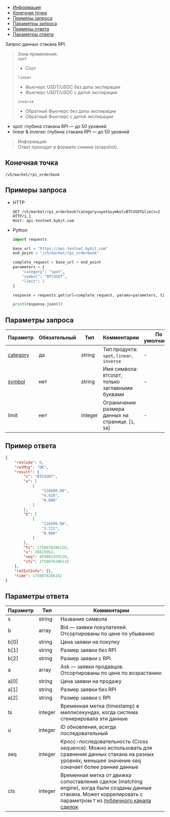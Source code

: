 - [Информация](#информация)
- [Конечная точка](#конечная-точка)
- [Примеры запроса](#примеры-запроса)
- [Параметры запроса](#параметры-запроса)
- [Примеры ответа](#примеры-ответа)
- [Параметры ответа](#параметры-ответа)

<a id="информация"></a>

Запрос данных стакана RPI.

>Зона применения:  
>`spot`  
>  - Спот
>
>`linear`  
>  - Фьючерс USDT/USDC без даты экспирации  
>  - Фьючерс USDT/USDC с датой экспирации
>
>`inverse`  
>  - Обратный Фьючерс без даты экспирации
>  - Обратный Фьючерс с датой экспирации
>

- spot: глубина стакана RPI — до 50 уровней  
- linear & inverse: глубина стакана RPI — до 50 уровней  

>Информация:  
>Ответ приходит в формате снимка (snapshot).

<a id="конечная-точка"></a>

## Конечная точка

`/v5/market/rpi_orderbook`

<a id="примеры-запроса"></a>

## Примеры запроса

- HTTP

  ```http
  GET /v5/market/rpi_orderbook?category=spot&symbol=BTCUSDT&limit=2 HTTP/1.1
  Host: api-testnet.bybit.com
  ```

- Python

  ```python
  import requests

  base_url = "https://api-testnet.bybit.com"
  end_point = "/v5/market/rpi_orderbook"

  complete_request = base_url + end_point
  parameters = {
      "category": "spot",
      "symbol": "BTCUSDT",
      "limit": 2
  }
  
  response = requests.get(url=complete_request, params=parameters, timeout=10)

  print(response.json())
  ```

<a id="параметры-запроса"></a>

## Параметры запроса

|Параметр  	                  |Обязательный	 |Тип   	  |Комментарии                       |По умолчанию|
|-----------------------------|--------------|------------|----------------------------------|------------|
|[category](<../20.Определения значений в запросах и ответах.md#category>)  |да            |string    |Тип продукта: `spot`, `linear`, `inverse`   |-           |
|[symbol](<../20.Определения значений в запросах и ответах.md#symbol>)	  |нет           |string    |Имя символа: `BTCUSDT`, только заглавными буквами |-           |
|limit             |нет      	 |integer   |Ограничение размера данных на странице. [`1`, `50`]                                                           |-       |

<a id="примеры-ответа"></a>

## Пример ответа

```json
{
    "retCode": 0,
    "retMsg": "OK",
    "result": {
        "s": "BTCUSDT",
        "a": [
            [
                "116600.00",
                "4.428",
                "0.000"
            ]
        ],
        "b": [
            [
                "116599.90",
                "3.721",
                "0.000"
            ]
        ],
        "ts": 1758078286128,
        "u": 28419362,
        "seq": 454803359210,
        "cts": 1758078286118
    },
    "retExtInfo": {},
    "time": 1758078286162
}
```

<a id="параметры-ответа"></a>

## Параметры ответа

|Параметр  |Тип       |Комментарии                                             |
|----------|----------|--------------------------------------------------------|
|s  |string       |Название символа                                             |
|b  |array       |Bid — заявки покупателей. Отсортированы по цене по убыванию       |
|b[0]  |string       |Цена заявки на покупку                                             |
|b[1]  |string       |Размер заявки без RPI                                              |
|b[2]  |string       |Размер заявки с RPI                                             |
|a  |array       |Ask — заявки продавцов. Отсортированы по цене по возрастанию       |
|a[0]  |string       |Цена заявки на продажу                                             |
|a[1]  |string       |Размер заявки без RPI                                             |
|a[2]  |string       |Размер заявки с RPI                                             |
|ts  |integer       |Временная метка (timestamp) в миллисекундах, когда система сгенерировала эти данные    |
|u  |integer       |ID обновления, всегда последовательный                                             |
|seq  |integer       |Кросс-последовательность (Cross sequence). Можно использовать для сравнения данных стакана на разных уровнях; меньшее значение seq означает более ранние данные               |
|cts  |integer       |Временная метка от движка сопоставления сделок (matching engine), когда были созданы данные стакана. Может коррелировать с параметром `T` из [публичного канала сделок](#)                                             |
